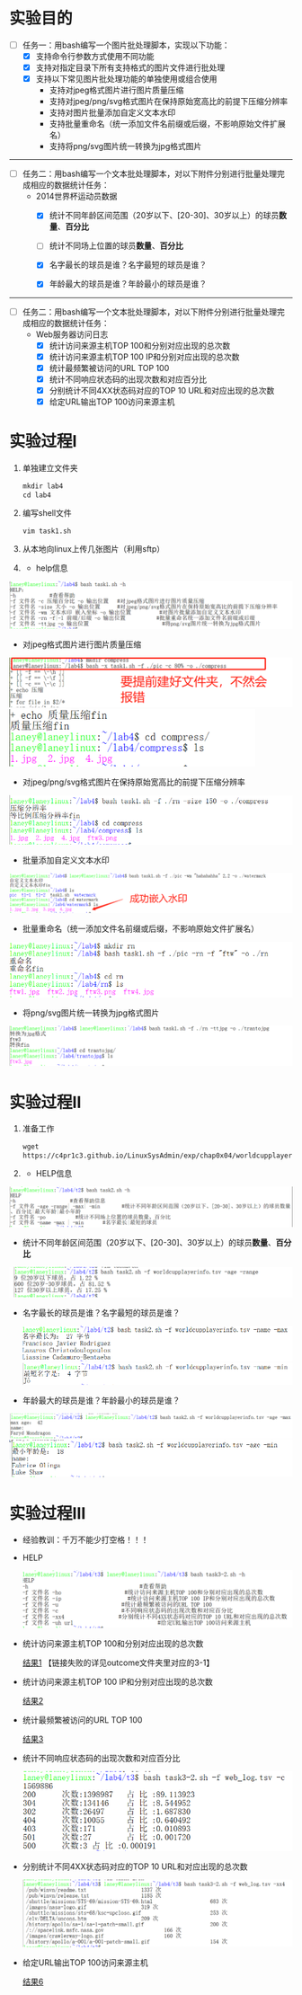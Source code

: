 # 实验目的

- [ ] 任务一：用bash编写一个图片批处理脚本，实现以下功能：
  - [x] 支持命令行参数方式使用不同功能
  - [x] 支持对指定目录下所有支持格式的图片文件进行批处理
  - [x] 支持以下常见图片批处理功能的单独使用或组合使用
    - 支持对jpeg格式图片进行图片质量压缩
    - 支持对jpeg/png/svg格式图片在保持原始宽高比的前提下压缩分辨率
    - 支持对图片批量添加自定义文本水印
    - 支持批量重命名（统一添加文件名前缀或后缀，不影响原始文件扩展名）
    - 支持将png/svg图片统一转换为jpg格式图片



------



- [ ] 任务二：用bash编写一个文本批处理脚本，对以下附件分别进行批量处理完成相应的数据统计任务：
  - 2014世界杯运动员数据
    - [x] 统计不同年龄区间范围（20岁以下、[20-30]、30岁以上）的球员**数量**、**百分比**
    - [ ] 统计不同场上位置的球员**数量**、**百分比**
    - [x] 名字最长的球员是谁？名字最短的球员是谁？
    - [x] 年龄最大的球员是谁？年龄最小的球员是谁？



------



- [ ] 任务二：用bash编写一个文本批处理脚本，对以下附件分别进行批量处理完成相应的数据统计任务：
  - Web服务器访问日志
    - [x] 统计访问来源主机TOP 100和分别对应出现的总次数
    - [x] 统计访问来源主机TOP 100 IP和分别对应出现的总次数
    - [x] 统计最频繁被访问的URL TOP 100
    - [x] 统计不同响应状态码的出现次数和对应百分比
    - [x] 分别统计不同4XX状态码对应的TOP 10 URL和对应出现的总次数
    - [x] 给定URL输出TOP 100访问来源主机

# 实验过程Ⅰ

1. 单独建立文件夹

   ```shell
   mkdir lab4
   cd lab4
   ```

2. 编写shell文件

   ```shell
   vim task1.sh
   ```

3. 从本地向linux上传几张图片（利用sftp）

4. * help信息

<img src="PIC\4-1-1.png" style="zoom:80%;" />

* 对jpeg格式图片进行图片质量压缩

<img src="PIC\4-1-2-1.png" style="zoom:80%;" />

<img src="PIC\4-1-2-2.png" style="zoom:80%;" />

* 对jpeg/png/svg格式图片在保持原始宽高比的前提下压缩分辨率

<img src="PIC\4-1-3.png" style="zoom:80%;" />

* 批量添加自定义文本水印

<img src="PIC\4-1-4.png" style="zoom:80%;" />

* 批量重命名（统一添加文件名前缀或后缀，不影响原始文件扩展名）

<img src="PIC\4-1-5.png" style="zoom:80%;" />

* 将png/svg图片统一转换为jpg格式图片

<img src="PIC\4-1-6.png" style="zoom:80%;" />

# 实验过程Ⅱ

1. 准备工作

   ```shell
   wget https://c4pr1c3.github.io/LinuxSysAdmin/exp/chap0x04/worldcupplayerinfo.tsv
   ```

2. * HELP信息

<img src="PIC\4-2-1.png" style="zoom:80%;" />

* 统计不同年龄区间范围（20岁以下、[20-30]、30岁以上）的球员**数量**、**百分比**

<img src="PIC\4-2-2.png" style="zoom:80%;" />

* 名字最长的球员是谁？名字最短的球员是谁？

  <img src="PIC\4-2-6.png" style="zoom:80%;" />

  <img src="PIC\4-2-7.png" style="zoom:80%;" />

* 年龄最大的球员是谁？年龄最小的球员是谁？

<img src="PIC\4-2-3.png" style="zoom:80%;" />

<img src="PIC\4-2-4.png" style="zoom:80%;" />

# 实验过程Ⅲ

* 经验教训：千万不能少打空格！！！

* HELP

  <img src="PIC\4-3-1.png" style="zoom:80%;" />

* 统计访问来源主机TOP 100和分别对应出现的总次数

  [结果1]([https://github.com/20LinuxManagement/assignment-01-Ladybird10/tree/master/lab4/outcome/3-1.txt) 【链接失败的详见outcome文件夹里对应的3-1】

* 统计访问来源主机TOP 100 IP和分别对应出现的总次数

  [结果2]([https://github.com/20LinuxManagement/assignment-01-Ladybird10/tree/master/lab4/outcome/3-2.txt)

* 统计最频繁被访问的URL TOP 100

  [结果3]([https://github.com/20LinuxManagement/assignment-01-Ladybird10/tree/master/lab4/outcome/3-3.txt)

* 统计不同响应状态码的出现次数和对应百分比

  <img src="PIC\4-3-2.png" style="zoom:80%;" />

* 分别统计不同4XX状态码对应的TOP 10 URL和对应出现的总次数

  <img src="PIC\4-3-3.png" style="zoom:80%;" />

* 给定URL输出TOP 100访问来源主机

  [结果6]([https://github.com/20LinuxManagement/assignment-01-Ladybird10/tree/master/lab4/outcome/3-6.txt)
